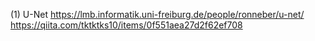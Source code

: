 (1) U-Net
https://lmb.informatik.uni-freiburg.de/people/ronneber/u-net/
https://qiita.com/tktktks10/items/0f551aea27d2f62ef708
